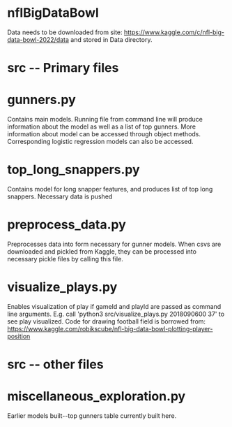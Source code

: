 # nflBigDataBowl

Data needs to be downloaded from site: https://www.kaggle.com/c/nfl-big-data-bowl-2022/data and stored in Data directory.

# src -- Primary files

# gunners.py
Contains main models. Running file from command line will produce information about the model as well as a list of top gunners.
More information about model can be accessed through object methods. Corresponding logistic regression models can also be accessed.

# top_long_snappers.py
Contains model for long snapper features, and produces list of top long snappers. Necessary data is pushed

# preprocess_data.py
Preprocesses data into form necessary for gunner models. When csvs are downloaded and pickled from Kaggle, they can be processed into necessary pickle files by calling this file.

# visualize_plays.py
Enables visualization of play if gameId and playId are passed as command line arguments.
E.g. call 'python3 src/visualize_plays.py 2018090600 37' to see play visualized.
Code for drawing football field is borrowed from: https://www.kaggle.com/robikscube/nfl-big-data-bowl-plotting-player-position

# src -- other files

# miscellaneous_exploration.py
Earlier models built--top gunners table currently built here.
